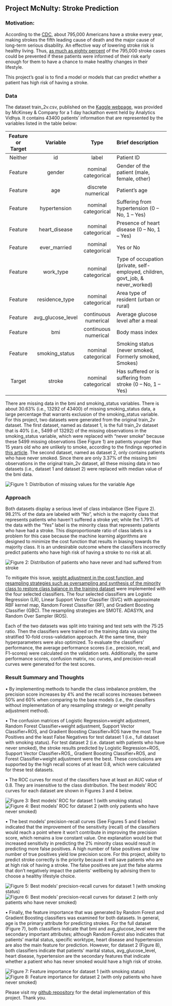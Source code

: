 
## Project McNulty: Stroke Prediction


### Motivation: 

According to the [CDC](https://www.cdc.gov/stroke/index.htm), about 795,000 Americans have a stroke every year, making strokes the fifth leading cause of death and the major cause of long-term serious disability. An effective way of lowering stroke risk is healthy living. Thus, [as much as eighty percent](https://www.cdc.gov/stroke/healthy_living.htm) of the 795,000 stroke cases could be prevented if these patients were informed of their risk early enough for them to have a chance to make healthy changes in their lifestyle. 

This project’s goal is to find a model or models that can predict whether a patient has high risk of having a stroke.
 

### Data

The dataset train_2v.csv, published on the [Kaggle webpage]( https://www.kaggle.com/asaumya/healthcare-dataset-stroke-data), was provided by McKinsey & Company for a 1 day hackathon event held by Analytics Vidhya. It contains 43400 patients’ information that are represented by the variables listed in the table below:

| Feature or Target | Variable | Type | Brief description |
| :---------------: | :--------:  | :--------:  | :--------------------------------------------------- |
| Neither | id | label | Patient ID |
| Feature | gender | nominal categorical | Gender of the patient (male, female, other) |
| Feature | age | discrete numerical | Patient’s age |
| Feature | hypertension | nominal categorical | Suffering from hypertension (0 – No, 1 – Yes) |
| Feature | heart_disease | nominal categorical | Presence of heart disease (0 – No, 1 – Yes) |
| Feature | ever_married | nominal categorical | Yes or No |
| Feature | work_type | nominal categorical | Type of occupation (private, self-employed, children, govt_job, & never_worked) |
| Feature | residence_type | nominal categorical | Area type of resident (urban or rural) |
| Feature | avg_glucose_level | continuous numerical | Average glucose level after a meal |
| Feature | bmi | continuous numerical | Body mass index |
| Feature | smoking_status | nominal categorical | Smoking status (never smoked, Formerly smoked, Smokes) |
| Target | stroke | nominal categorical | Has suffered or is suffering from stroke (0 – No, 1 – Yes) |

There are missing data in the bmi and smoking_status variables. There is about 30.63% (i.e., 13292 of 43400) of missing smoking_status data, a large percentage that warrants exclusion of the smoking_status variable. For this project, two datasets were generated from the original train_2v dataset. The first dataset, named as dataset 1, is the full train_2v dataset that is 40% (i.e., 5499 of 13292) of the missing observations in the smoking_status variable, which were replaced with “never smoke” because these 5499 missing observations (See Figure 1) are patients younger than 15 years old who are unlikely to smoke, according to the findings reported in [this article](https://www.cnn.com/2018/08/22/health/cigarette-smoking-teens-parent-curve-intl/index.html). The second dataset, named as dataset 2, only contains patients who have never smoked. Since there are only 3.37% of the missing bmi observations in the original train_2v dataset, all these missing data in two datasets (i.e., dataset 1 and dataset 2) were replaced with median value of the bmi data.

![Figure 1: Distribution of missing values for the variable Age](https://github.com/wfl/healthcare_stroke_classification/blob/master/figures/histogram_age_missing_data.png)



### Approach

Both datasets display a serious level of class imbalance (See Figure 2). 98.21% of the data are labeled with “No”, which is the majority class that represents patients who haven’t suffered a stroke yet; while the 1.79% of the data with the “Yes” label is the minority class that represents patients who have had a stroke. This disproportionate ratio of class labels is a problem for this case because the machine learning algorithms are designed to minimize the cost function that results in biasing towards the majority class. It is an undesirable outcome where the classifiers incorrectly predict patients who have high risk of having a stroke to no risk at all. 

![Figure 2: Distribution of patients who have never and had suffered from stroke](https://github.com/wfl/healthcare_stroke_classification/blob/master/figures/histogram_stroke.png)

To mitigate this issue, [weight adjustment in the cost function, and resampling strategies such as oversampling and synthesis of the minority class to restore class balance in the training dataset](http://www.svds.com/learning-imbalanced-classes/) were implemented with the four selected classifiers. The four selected classifiers are Logistic Regression (LR), Linear Support Vector Classifier (SVC) with approximate RBF kernel map, Random Forest Classifier (RF), and Gradient Boosting Classifier (GBC). The resampling strategies are SMOTE. ADASYN, and Random Over Sampler (ROS). 

Each of the two datasets was split into training and test sets with the 75:25 ratio. Then the classifiers were trained on the training data via using the stratified 10-fold cross-validation approach. At the same time, their hyperparameters were also optimized. To evaluate the classifiers’ performance, the average performance scores (i.e., precision, recall, and F1-scores) were calculated on the validation sets. Additionally, the same performance scores, confusion matrix, roc curves, and precision-recall curves were generated for the test scores. 


### Result Summary and Thoughts

• By implementing methods to handle the class imbalance problem, the precision score increases by 4% and the recall scores increases between 50% and 60% when comparing to the base models (i.e., the classifiers without implementation of any resampling strategy or weight penalty adjustment method).

• The confusion matrices of Logistic Regression+weight adjustment, Random Forest Classifier+weight adjustment, Support Vector Classifier+ROS, and Gradient Boosting Classifier+ROS have the most True Positives and the least False Negatives for test dataset 1 (i.e., full dataset with smoking status). For test dataset 2 (i.e. dataset with patients who have never smoked), the stroke results predicted by Logistic Regression+ROS, Support Vector Classifier+ROS,, Gradient Boosting Classifier+ROS, and Forest Classifier+weight adjustment were the best. These conclusions are supported by the high recall scores of at least 0.8, which were calculated for these test datasets.

• The ROC curves for most of the classifiers have at least an AUC value of 0.8. They are insensitive to the class distribution. The best models’ ROC curves for each dataset are shown in Figures 3 and 4 below.  

![Figure 3: Best models’ ROC for dataset 1 (with smoking status)](https://github.com/wfl/healthcare_stroke_classification/blob/master/figures/ROC_bestmodels_dataset1_plot.png)  ![Figure 4: Best models’ ROC for dataset 2 (with only patients who have never smoked)](https://github.com/wfl/healthcare_stroke_classification/blob/master/figures/ROC_bestmodels_dataset2_plot.png)

• The best models’ precision-recall curves (See Figures 5 and 6 below) indicated that the improvement of the sensitivity (recall) of the classifiers would reach a point where it won’t contribute in improving the precision score, which remains a low constant value. One explanation would be that increased sensitivity in predicting the 2% minority class would result in predicting more false positives. A high number of false positives and low number of true positives yield low precision score. For this project, ability to predict stroke correctly is the priority because it will save patients who are at high risk of having a stroke. The false positives are just the false alarms that don’t negatively impact the patients’ wellbeing by advising them to choose a healthy lifestyle choice.

![Figure 5: Best models’ precision-recall curves for dataset 1 (with smoking status)](https://github.com/wfl/healthcare_stroke_classification/blob/master/figures/PrecRec_bestmodels_dataset1_plot.png)  ![Figure 6: Best models’ precision-recall curves for dataset 2 (with only patients who have never smoked)](https://github.com/wfl/healthcare_stroke_classification/blob/master/figures/PrecRec_bestmodels_dataset2_plot.png)

• Finally, the feature importance that was generated by Random Forest and Gradient Boosting classifiers was examined for both datasets. In general, age is the primary attribute for predicting strokes. For the full dataset (Figure 7), both classifiers indicate that bmi and avg_glucose_level were the secondary important attributes; although Random Forest also indicates that patients’ marital status, specific worktype, heart disease and hypertension are also the main feature for prediction. However, for dataset 2 (Figure 8), both classifiers indicate that patients' marital status, avg_glucose_level, heart disease, hypertension are the secondary features that indicate whether a patient who has never smoked would have a high risk of stroke.

![Figure 7: Feature importance for dataset 1 (with smoking status)](https://github.com/wfl/healthcare_stroke_classification/blob/master/figures/feature_importance_dataset1_plot.png)  ![Figure 8: Feature importance for dataset 2 (with only patients who have never smoked)](https://github.com/wfl/healthcare_stroke_classification/blob/master/figures/feature_importance_dataset2_plot.png)
 

Please visit my [github repository]( https://github.com/wfl/healthcare_stroke_classification) for the detail implementation of this project.  Thank you.  





